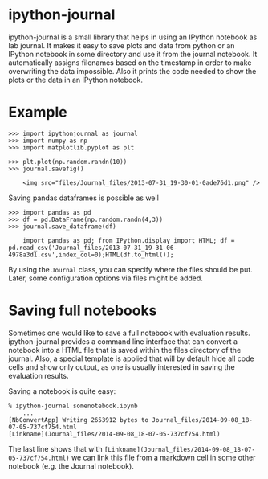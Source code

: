 ipython-journal
===============


ipython-journal is a small library that helps in using an IPython notebook as lab journal. It makes it easy
to save plots and data from python or an IPython notebook in some directory and use it from the journal
notebook. It automatically assigns filenames based on the timestamp in order to make overwriting the data
impossible. Also it prints the code needed to show the plots or the data in an IPython notebook.

Example
=======


    >>> import ipythonjournal as journal
    >>> import numpy as np
    >>> import matplotlib.pyplot as plt

    >>> plt.plot(np.random.randn(10))
    >>> journal.savefig()

        <img src="files/Journal_files/2013-07-31_19-30-01-0ade76d1.png" />
    
Saving pandas dataframes is possible as well

    >>> import pandas as pd
    >>> df = pd.DataFrame(np.random.randn(4,3))
    >>> journal.save_dataframe(df)

        import pandas as pd; from IPython.display import HTML; df = pd.read_csv('Journal_files/2013-07-31_19-31-06-4978a3d1.csv',index_col=0);HTML(df.to_html());

By using the `Journal` class, you can specify where the files should be put. Later, some configuration options via
files might be added.

Saving full notebooks
=====================

Sometimes one would like to save a full notebook with evaluation results. ipython-journal provides
a command line interface that can convert a notebook into a HTML file that is saved within the
files directory of the journal. Also, a special template is applied that will by default hide all
code cells and show only output, as one is usually interested in saving the evaluation results.

Saving a notebook is quite easy:

    % ipython-journal somenotebook.ipynb
        ...
    [NbConvertApp] Writing 2653912 bytes to Journal_files/2014-09-08_18-07-05-737cf754.html
    [Linkname](Journal_files/2014-09-08_18-07-05-737cf754.html)

The last line shows that with `[Linkname](Journal_files/2014-09-08_18-07-05-737cf754.html)` we can
link this file from a markdown cell in some other notebook (e.g. the Journal notebook).

